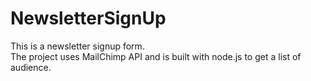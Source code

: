 # NewsletterSignUp

This is a newsletter signup form. 
<br>
The project uses MailChimp API and is built with node.js to get a list of audience. 
